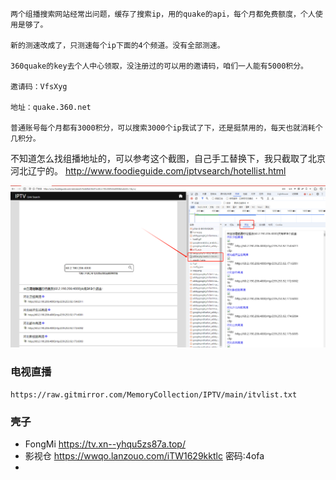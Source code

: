     
    两个组播搜索网站经常出问题，缓存了搜索ip，用的quake的api，每个月都免费额度，个人使用是够了。
    
    新的测速改成了，只测速每个ip下面的4个频道。没有全部测速。

    360quake的key去个人中心领取，没注册过的可以用的邀请码，咱们一人能有5000积分。
    
    邀请码：VfsXyg
    
    地址：quake.360.net
    
    普通账号每个月都有3000积分，可以搜索3000个ip我试了下，还是挺禁用的，每天也就消耗个几积分。


不知道怎么找组播地址的，可以参考这个截图，自己手工替换下，我只截取了北京河北辽宁的。
http://www.foodieguide.com/iptvsearch/hotellist.html

![img.png](api/TB/multicastsearch.png)

### 电视直播
    https://raw.gitmirror.com/MemoryCollection/IPTV/main/itvlist.txt


### 壳子
- FongMi  https://tv.xn--yhqu5zs87a.top/
- 影视仓 https://wwqo.lanzouo.com/iTW1629kktlc 密码:4ofa
- 